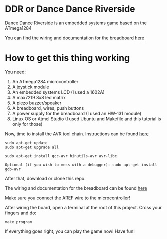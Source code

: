 # DDR or Dance Dance Riverside
Dance Dance Riverside is an embedded systems game based on the ATmega1284

You can find the wiring and documentation for the breadboard [here](https://docs.google.com/document/d/1c6faT4JMFR15S9H-j21YKbM7iYtD3dLnPAnaw_kQdL8)

# How to get this thing working

You need:
1. An ATmega1284 microcontroller
1. A joystick module
1. An embedded systems LCD (I used a 1602A)
1. A max7219 8x8 led matrix
1. A piezo buzzer/speaker
1. A breadboard, wires, push buttons
1. A power supply for the breadboard (I used an HW-131 module)
1. Linux OS or Atmel Studio (I used Ubuntu and Makefile and this tutorial is only for those)

Now, time to install the AVR tool chain. Instructions can be found [here](http://maxembedded.com/2015/06/setting-up-avr-gcc-toolchain-on-linux-and-mac-os-x/)

```
sudo apt-get update
sudo apt-get upgrade all

sudo apt-get install gcc-avr binutils-avr avr-libc

Optional (if you wish to mess with a debugger): sudo apt-get install gdb-avr
```

After that, download or clone this repo.

The wiring and documentation for the breadboard can be found [here](https://docs.google.com/document/d/1c6faT4JMFR15S9H-j21YKbM7iYtD3dLnPAnaw_kQdL8)

Make sure you connect the AREF wire to the microcontroller!

After wiring the board, open a terminal at the root of this project. Cross your fingers and do:
```
make program
```
If everything goes right, you can play the game now! Have fun!
